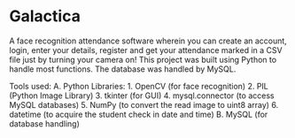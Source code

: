 # Galactica
A face recognition attendance software wherein you can create an account, login, enter your details, register and get your attendance marked in a CSV file just by turning your camera on! This project was built using Python to handle most functions. The database was handled by MySQL.

Tools used:
A. Python Libraries:
    1. OpenCV (for face recognition)
    2. PIL (Python Image Library)
    3. tkinter (for GUI)
    4. mysql.connector (to access MySQL databases)
    5. NumPy (to convert the read image to uint8 array)
    6. datetime (to acquire the student check in date and time)
B. MySQL (for database handling)
